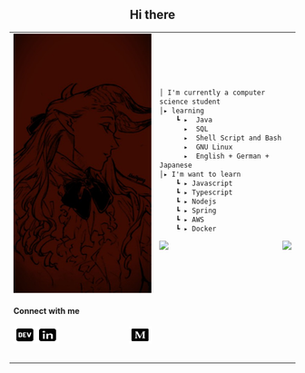 <h2 align="center">Hi there </h2>
<table>
    <tr>
        <td>
            <img src="https://github.com/marisellen/marisellen/blob/main/img.jpg" style="width:50em"; border: none;"/>
     <h4 align="left">Connect with me</h4>
        <p align="left">
            <a href="https://dev.to/mari_sellen" target="_blank" rel="noreferrer">
              <img align="left" src="https://github.com/marisellen/marisellen/blob/main/dev.png" alt="mari_sellen" height="30" width="40"target="_blank" rel="noreferrer"/></a>
            <a href="https://linkedin.com/in/marisellen" target="_blank">
              <img align="center" src="https://github.com/marisellen/marisellen/blob/main/linkedin.png" alt="marisellen" height="30" width="40" target="_blank" rel="noreferrer"/>                
               </a>
        <a href="https://medium.com/@marisellen" target="_blank">
          <img align="right" src="https://github.com/marisellen/marisellen/blob/main/medium.png" alt="@marisellen" height="30" width="40" target="_blank" rel="noreferrer"/></a>
        </p>
<br>
            </td>
        <td sstyle="vertical-align: top; height: 100px;">
    
    │ I'm currently a computer science student                                              
    │▸ learning
        ┗ ▸  Java
          ▸  SQL  
          ▸  Shell Script and Bash
          ▸  GNU Linux
          ▸  English + German + Japanese
    │▸ I'm want to learn 
        ┗ ▸ Javascript
        ┗ ▸ Typescript
        ┗ ▸ Nodejs
        ┗ ▸ Spring
        ┗ ▸ AWS
        ┗ ▸ Docker    

<p align="left">
    <a href="https://github.com/elidianaandrade/dio-lab-open-source/blob/main/utils/cards/github-stats.md">
    <img height="145em" src="https://github-readme-stats.vercel.app/api?username=marisellen&theme=shadow_red&show_icons=true">
        <a/>
    <a href="https://github.com/elidianaandrade/dio-lab-open-source/blob/main/utils/cards/github-stats.md">
    <img height="130m" align="right" src="https://github-readme-stats-git-masterrstaa-rickstaa.vercel.app/api/top-langs/?username=marisellen&layout=compact&bg_color=0d1117&border_color=A52A2A&title_color=A52A2A&text_color=353434"> 
        <a/>
<p/>
<tr/>
</td>
    
